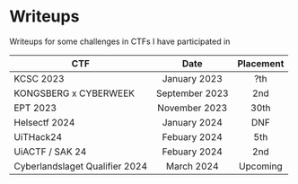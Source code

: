 # Writeups
Writeups for some challenges in CTFs I have participated in

| **CTF**                         |    **Date**    | **Placement** |
|---------------------------------|:--------------:|:-------------:|
| KCSC 2023                       | January 2023   |      ?th      |
| KONGSBERG x CYBERWEEK           | September 2023 |      2nd      |
| EPT 2023                        | November 2023  |      30th     |
| Helsectf 2024                   | January 2024   |      DNF      |
| UiTHack24                       | Febuary 2024   |      5th      |
| UiACTF / SAK 24                 | Febuary 2024   |      2nd      |
| Cyberlandslaget Qualifier 2024  | March 2024     |  Upcoming     |

